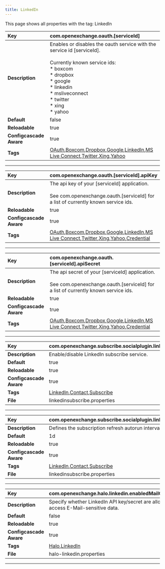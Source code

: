 ```yaml
---
title: LinkedIn
---
```


This page shows all properties with the tag: LinkedIn

| __Key__ | com.openexchange.oauth.[serviceId] |
|:----------------|:--------|
| __Description__ | Enables or disables the oauth service with the service id [serviceId]. <br><br>Currently known service ids:<br>  \* boxcom<br>  \* dropbox<br>  \* google<br>  \* linkedin<br>  \* msliveconnect<br>  \* twitter<br>  \* xing<br>  \* yahoo<br> |
| __Default__ | false |
| __Reloadable__ | true |
| __Configcascade Aware__ | true |
| __Tags__ | <a href="https://documentation.open-xchange.com/latest/middleware/configuration/tags/OAuth.html">OAuth</a>,<a href="https://documentation.open-xchange.com/latest/middleware/configuration/tags/Boxcom.html">Boxcom</a>,<a href="https://documentation.open-xchange.com/latest/middleware/configuration/tags/Dropbox.html">Dropbox</a>,<a href="https://documentation.open-xchange.com/latest/middleware/configuration/tags/Google.html">Google</a>,<a href="https://documentation.open-xchange.com/latest/middleware/configuration/tags/LinkedIn.html">LinkedIn</a>,<a href="https://documentation.open-xchange.com/latest/middleware/configuration/tags/MS_Live_Connect.html">MS Live Connect</a>,<a href="https://documentation.open-xchange.com/latest/middleware/configuration/tags/Twitter.html">Twitter</a>,<a href="https://documentation.open-xchange.com/latest/middleware/configuration/tags/Xing.html">Xing</a>,<a href="https://documentation.open-xchange.com/latest/middleware/configuration/tags/Yahoo.html">Yahoo</a> |

---
| __Key__ | com.openexchange.oauth.[serviceId].apiKey |
|:----------------|:--------|
| __Description__ | The api key of your [serviceId] application.<br><br>See com.openexchange.oauth.[serviceId] for a list of currently known service ids.<br> |
| __Reloadable__ | true |
| __Configcascade Aware__ | true |
| __Tags__ | <a href="https://documentation.open-xchange.com/latest/middleware/configuration/tags/OAuth.html">OAuth</a>,<a href="https://documentation.open-xchange.com/latest/middleware/configuration/tags/Boxcom.html">Boxcom</a>,<a href="https://documentation.open-xchange.com/latest/middleware/configuration/tags/Dropbox.html">Dropbox</a>,<a href="https://documentation.open-xchange.com/latest/middleware/configuration/tags/Google.html">Google</a>,<a href="https://documentation.open-xchange.com/latest/middleware/configuration/tags/LinkedIn.html">LinkedIn</a>,<a href="https://documentation.open-xchange.com/latest/middleware/configuration/tags/MS_Live_Connect.html">MS Live Connect</a>,<a href="https://documentation.open-xchange.com/latest/middleware/configuration/tags/Twitter.html">Twitter</a>,<a href="https://documentation.open-xchange.com/latest/middleware/configuration/tags/Xing.html">Xing</a>,<a href="https://documentation.open-xchange.com/latest/middleware/configuration/tags/Yahoo.html">Yahoo</a>,<a href="https://documentation.open-xchange.com/latest/middleware/configuration/tags/Credential.html">Credential</a> |

---
| __Key__ | com.openexchange.oauth.[serviceId].apiSecret |
|:----------------|:--------|
| __Description__ | The api secret of your [serviceId] application.<br><br>See com.openexchange.oauth.[serviceId] for a list of currently known service ids.<br> |
| __Reloadable__ | true |
| __Configcascade Aware__ | true |
| __Tags__ | <a href="https://documentation.open-xchange.com/latest/middleware/configuration/tags/OAuth.html">OAuth</a>,<a href="https://documentation.open-xchange.com/latest/middleware/configuration/tags/Boxcom.html">Boxcom</a>,<a href="https://documentation.open-xchange.com/latest/middleware/configuration/tags/Dropbox.html">Dropbox</a>,<a href="https://documentation.open-xchange.com/latest/middleware/configuration/tags/Google.html">Google</a>,<a href="https://documentation.open-xchange.com/latest/middleware/configuration/tags/LinkedIn.html">LinkedIn</a>,<a href="https://documentation.open-xchange.com/latest/middleware/configuration/tags/MS_Live_Connect.html">MS Live Connect</a>,<a href="https://documentation.open-xchange.com/latest/middleware/configuration/tags/Twitter.html">Twitter</a>,<a href="https://documentation.open-xchange.com/latest/middleware/configuration/tags/Xing.html">Xing</a>,<a href="https://documentation.open-xchange.com/latest/middleware/configuration/tags/Yahoo.html">Yahoo</a>,<a href="https://documentation.open-xchange.com/latest/middleware/configuration/tags/Credential.html">Credential</a> |

---
| __Key__ | com.openexchange.subscribe.socialplugin.linkedin |
|:----------------|:--------|
| __Description__ | Enable/disable LinkedIn subscribe service.<br> |
| __Default__ | true |
| __Reloadable__ | true |
| __Configcascade Aware__ | true |
| __Tags__ | <a href="https://documentation.open-xchange.com/latest/middleware/configuration/tags/LinkedIn.html">LinkedIn</a>,<a href="https://documentation.open-xchange.com/latest/middleware/configuration/tags/Contact.html">Contact</a>,<a href="https://documentation.open-xchange.com/latest/middleware/configuration/tags/Subscribe.html">Subscribe</a> |
| __File__ | linkedinsubscribe.properties |

---
| __Key__ | com.openexchange.subscribe.socialplugin.linkedin.autorunInterval |
|:----------------|:--------|
| __Description__ | Defines the subscription refresh autorun interval for LinkedIn.<br> |
| __Default__ | 1d |
| __Reloadable__ | true |
| __Configcascade Aware__ | true |
| __Tags__ | <a href="https://documentation.open-xchange.com/latest/middleware/configuration/tags/LinkedIn.html">LinkedIn</a>,<a href="https://documentation.open-xchange.com/latest/middleware/configuration/tags/Contact.html">Contact</a>,<a href="https://documentation.open-xchange.com/latest/middleware/configuration/tags/Subscribe.html">Subscribe</a> |
| __File__ | linkedinsubscribe.properties |

---
| __Key__ | com.openexchange.halo.linkedin.enabledMailCapableKey |
|:----------------|:--------|
| __Description__ | Specify whether LinkedIn API key/secret are allowed to access E-Mail-sensitive data.<br> |
| __Default__ | false |
| __Reloadable__ | true |
| __Configcascade Aware__ | true |
| __Tags__ | <a href="https://documentation.open-xchange.com/latest/middleware/configuration/tags/Halo.html">Halo</a>,<a href="https://documentation.open-xchange.com/latest/middleware/configuration/tags/LinkedIn.html">LinkedIn</a> |
| __File__ | halo-linkedin.properties |

---
